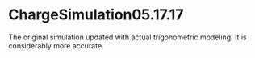 # ChargeSimulation05.17.17
The original simulation updated with actual trigonometric modeling. It is considerably more accurate.

